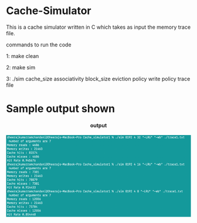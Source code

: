 # Cache-Simulator
This is a cache simulator written in C which takes as input the memory trace file. 


commands to run the code 

1: make clean 

2: make sim 

3: ./sim cache_size associativity block_size eviction policy write policy trace file 

# Sample output shown 
<div align="center">
 <h4> output</h4>
  <img src="./output1.png" height="223px">
</div>
